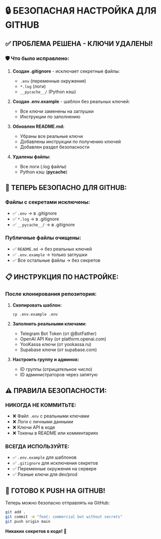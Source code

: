 # 🔒 БЕЗОПАСНАЯ НАСТРОЙКА ДЛЯ GITHUB

## ✅ ПРОБЛЕМА РЕШЕНА - КЛЮЧИ УДАЛЕНЫ!

### 🛡 **Что было исправлено:**

1. **Создан .gitignore** - исключает секретные файлы:
   - `.env` (переменные окружения)
   - `*.log` (логи)
   - `__pycache__/` (Python кэш)

2. **Создан .env.example** - шаблон без реальных ключей:
   - Все ключи заменены на заглушки
   - Инструкции по заполнению

3. **Обновлен README.md:**
   - Убраны все реальные ключи
   - Добавлены инструкции по получению ключей
   - Добавлен раздел безопасности

4. **Удалены файлы:**
   - Все логи (.log файлы)
   - Python кэш (__pycache__)

## 🚀 **ТЕПЕРЬ БЕЗОПАСНО ДЛЯ GITHUB:**

### **Файлы с секретами исключены:**
- ✅ `.env` → в .gitignore
- ✅ `*.log` → в .gitignore  
- ✅ `__pycache__/` → в .gitignore

### **Публичные файлы очищены:**
- ✅ `README.md` → без реальных ключей
- ✅ `.env.example` → только заглушки
- ✅ Все остальные файлы → без секретов

## 📋 **ИНСТРУКЦИЯ ПО НАСТРОЙКЕ:**

### **После клонирования репозитория:**

1. **Скопировать шаблон:**
   ```bash
   cp .env.example .env
   ```

2. **Заполнить реальными ключами:**
   - Telegram Bot Token (от @BotFather)
   - OpenAI API Key (от platform.openai.com)
   - YooKassa ключи (от yookassa.ru)
   - Supabase ключи (от supabase.com)

3. **Настроить группу и админов:**
   - ID группы (отрицательное число)
   - ID администраторов через запятую

## ⚠️ **ПРАВИЛА БЕЗОПАСНОСТИ:**

### **НИКОГДА НЕ КОММИТЬТЕ:**
- ❌ Файл `.env` с реальными ключами
- ❌ Логи с личными данными
- ❌ Ключи API в коде
- ❌ Токены в README или комментариях

### **ВСЕГДА ИСПОЛЬЗУЙТЕ:**
- ✅ `.env.example` для шаблонов
- ✅ `.gitignore` для исключения секретов
- ✅ Переменные окружения на сервере
- ✅ Разные ключи для dev/prod

## 🎉 **ГОТОВО К PUSH НА GITHUB!**

Теперь можно безопасно отправлять на GitHub:

```bash
git add .
git commit -m "feat: commercial bot without secrets"
git push origin main
```

**Никаких секретов в коде! 🔐**
